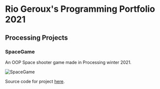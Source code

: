 # Rio Geroux's Programming Portfolio 2021 

## Processing Projects

### SpaceGame

An OOP Space shooter game made in Processing winter 2021.

![SpaceGame](https://github.com/Rio-G/ProgramingPortfolio/blob/gh-pages/images/SpaceGame.png?raw=true)

Source code for project [here](https://github.com/Rio-G/ProgramingPortfolio/tree/gh-pages/src/Space%20Game/Space_Game).
